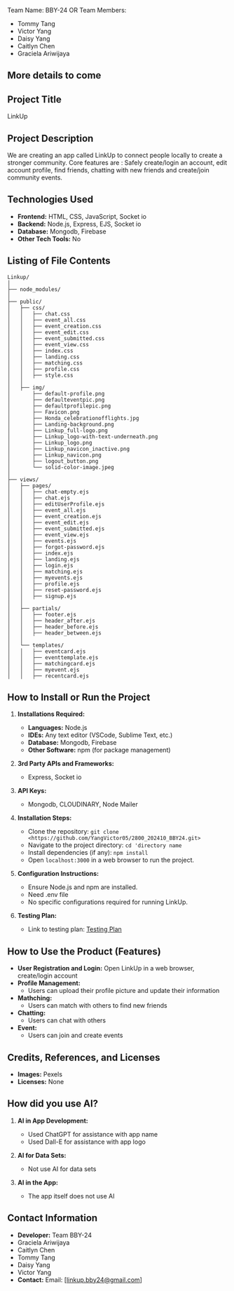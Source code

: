 Team Name: BBY-24 OR 
Team Members: 
- Tommy Tang
- Victor Yang
- Daisy Yang
- Caitlyn Chen
- Graciela Ariwijaya
## More details to come

## Project Title
LinkUp

## Project Description
We are creating an app called LinkUp to connect people locally to create a stronger community. Core features are : Safely create/login an account, edit account profile, find friends, chatting with new friends and create/join community events.

## Technologies Used
- **Frontend:** HTML, CSS, JavaScript, Socket io
- **Backend:** Node.js, Express, EJS, Socket io
- **Database:** Mongodb, Firebase
- **Other Tech Tools:** No

## Listing of File Contents
```
Linkup/
│
├── node_modules/
│
├── public/
│   ├── css/
│   │   ├── chat.css
│   │   ├── event_all.css
│   │   ├── event_creation.css
│   │   ├── event_edit.css
│   │   ├── event_submitted.css
│   │   ├── event_view.css
│   │   ├── index.css
│   │   ├── landing.css
│   │   ├── matching.css
│   │   ├── profile.css
│   │   ├── style.css
│   │
│   ├── img/
│       ├── default-profile.png
│       ├── defaulteventpic.png
│       ├── defaultprofilepic.png
│       ├── Favicon.png
│       ├── Honda_celebrationofflights.jpg
│       ├── Landing-background.png
│       ├── Linkup_full-logo.png
│       ├── Linkup_logo-with-text-underneath.png
│       ├── Linkup_logo.png
│       ├── Linkup_navicon_inactive.png
│       ├── Linkup_navicon.png
│       ├── logout_button.png
│       └── solid-color-image.jpeg
│
├── views/
│   ├── pages/
│   │   ├── chat-empty.ejs
│   │   ├── chat.ejs
│   │   ├── editUserProfile.ejs
│   │   ├── event_all.ejs
│   │   ├── event_creation.ejs
│   │   ├── event_edit.ejs
│   │   ├── event_submitted.ejs
│   │   ├── event_view.ejs
│   │   ├── events.ejs
│   │   ├── forgot-password.ejs
│   │   ├── index.ejs
│   │   ├── landing.ejs
│   │   ├── login.ejs
│   │   ├── matching.ejs
│   │   ├── myevents.ejs
│   │   ├── profile.ejs
│   │   ├── reset-password.ejs
│   │   ├── signup.ejs
│   │
│   ├── partials/
│   │   ├── footer.ejs
│   │   ├── header_after.ejs
│   │   ├── header_before.ejs
│   │   ├── header_between.ejs
│   │
│   └── templates/
│   │   ├── eventcard.ejs
│   │   ├── eventtemplate.ejs
│   │   ├── matchingcard.ejs
│   │   ├── myevent.ejs
│   │   ├── recentcard.ejs
```

## How to Install or Run the Project
1. **Installations Required:**
   - **Languages:** Node.js
   - **IDEs:** Any text editor (VSCode, Sublime Text, etc.)
   - **Database:** Mongodb, Firebase
   - **Other Software:** npm (for package management)

2. **3rd Party APIs and Frameworks:**
   - Express, Socket io
   
3. **API Keys:**
   - Mongodb, CLOUDINARY, Node Mailer

4. **Installation Steps:**
   - Clone the repository: `git clone <https://github.com/YangVictor05/2800_202410_BBY24.git>`
   - Navigate to the project directory: `cd 'directory name`
   - Install dependencies (if any): `npm install`
   - Open `localhost:3000` in a web browser to run the project.

5. **Configuration Instructions:**
   - Ensure Node.js and npm are installed.
   - Need .env file
   - No specific configurations required for running LinkUp.

6. **Testing Plan:**
   - Link to testing plan: [Testing Plan](https://docs.google.com/spreadsheets/d/13q704TMkFm3WImKo0pDBVuR20laad8x477SMr5LrE-E/edit?usp=sharing)

## How to Use the Product (Features)
- **User Registration and Login:** Open LinkUp in a web browser, create/login account
- **Profile Management:**
  - Users can upload their profile picture and update their information
- **Mathching:**
  - Users can match with others to find new friends
- **Chatting:**
  - Users can chat with others
- **Event:**
  - Users can join and create events

## Credits, References, and Licenses
- **Images:** Pexels
- **Licenses:** None

## How did you use AI?
1. **AI in App Development:**
   - Used ChatGPT for assistance with app name
   - Used Dall-E for assistance with app logo

2. **AI for Data Sets:**
   - Not use AI for data sets

3. **AI in the App:**
   - The app itself does not use AI

## Contact Information
- **Developer:** Team BBY-24 
- Graciela Ariwijaya
- Caitlyn Chen
- Tommy Tang
- Daisy Yang
- Victor Yang
- **Contact:** Email: [linkup.bby24@gmail.com]
